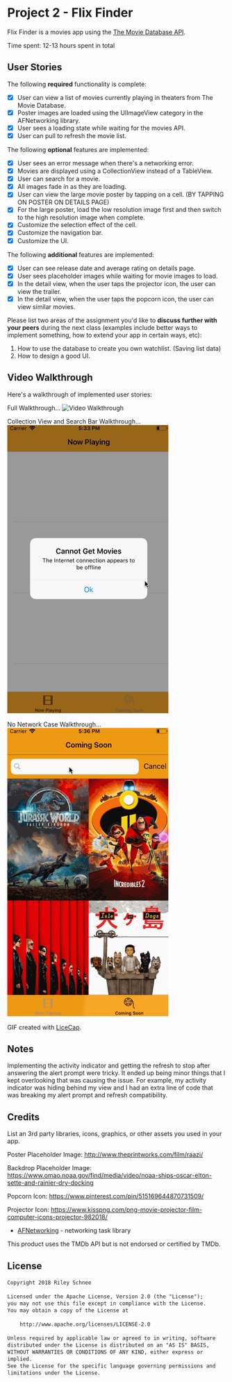 # Project 2 - Flix Finder

Flix Finder is a movies app using the [The Movie Database API](http://docs.themoviedb.apiary.io/#).

Time spent: 12-13 hours spent in total

## User Stories

The following **required** functionality is complete:

- [x] User can view a list of movies currently playing in theaters from The Movie Database.
- [x] Poster images are loaded using the UIImageView category in the AFNetworking library.
- [x] User sees a loading state while waiting for the movies API.
- [x] User can pull to refresh the movie list.

The following **optional** features are implemented:

- [x] User sees an error message when there's a networking error.
- [x] Movies are displayed using a CollectionView instead of a TableView.
- [x] User can search for a movie.
- [x] All images fade in as they are loading.
- [x] User can view the large movie poster by tapping on a cell. (BY TAPPING ON POSTER ON DETAILS PAGE)
- [x] For the large poster, load the low resolution image first and then switch to the high resolution image when complete.
- [x] Customize the selection effect of the cell.
- [x] Customize the navigation bar.
- [x] Customize the UI.

The following **additional** features are implemented:

- [x] User can see release date and average rating on details page.
- [x] User sees placeholder images while waiting for movie images to load.
- [x] In the detail view, when the user taps the projector icon, the user can view the trailer.
- [x] In the detail view, when the user taps the popcorn icon, the user can view similar movies.

Please list two areas of the assignment you'd like to **discuss further with your peers** during the next class (examples include better ways to implement something, how to extend your app in certain ways, etc):

1. How to use the database to create you own watchlist. (Saving list data)
2. How to design a good UI.

## Video Walkthrough

Here's a walkthrough of implemented user stories:

Full Walkthrough...
<img src='flixfinder1.gif' title='Video Walkthrough' width='' alt='Video Walkthrough' />

Collection View and Search Bar Walkthrough...
<img src='flixfinder2.gif' title='Video Walkthrough' width='' alt='Video Walkthrough' />

No Network Case Walkthrough...
<img src='flixfinder3.gif' title='Video Walkthrough' width='' alt='Video Walkthrough' />


GIF created with [LiceCap](http://www.cockos.com/licecap/).

## Notes

Implementing the activity indicator and getting the refresh to stop after answering the alert prompt were tricky. It ended up being minor things that I kept overlooking that was causing the issue. For example, my activity indicator was hiding behind my view and I had an extra line of code that was breaking my alert prompt and refresh compatibility.

## Credits

List an 3rd party libraries, icons, graphics, or other assets you used in your app.


Poster Placeholder Image: http://www.theprintworks.com/film/raazi/

Backdrop Placeholder Image: https://www.omao.noaa.gov/find/media/video/noaa-ships-oscar-elton-sette-and-rainier-dry-docking

Popcorn Icon: https://www.pinterest.com/pin/515169644870731509/

Projector Icon: https://www.kisspng.com/png-movie-projector-film-computer-icons-projector-982018/



- [AFNetworking](https://github.com/AFNetworking/AFNetworking) - networking task library

This product uses the TMDb API but is not endorsed or certified by TMDb.

## License

    Copyright 2018 Riley Schnee

    Licensed under the Apache License, Version 2.0 (the "License");
    you may not use this file except in compliance with the License.
    You may obtain a copy of the License at

        http://www.apache.org/licenses/LICENSE-2.0

    Unless required by applicable law or agreed to in writing, software
    distributed under the License is distributed on an "AS IS" BASIS,
    WITHOUT WARRANTIES OR CONDITIONS OF ANY KIND, either express or implied.
    See the License for the specific language governing permissions and
    limitations under the License.
